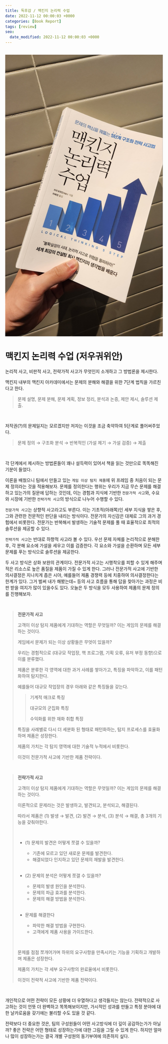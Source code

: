 ```yaml
---
title: 독후감 / 맥킨지 논리력 수업
date: 2022-11-12 00:00:03 +0000
categories: [Book Report]
tags: [review]
seo:
  date_modified: 2022-11-12 00:00:03 +0000
---
```


<br/>

<img src="/assets/img/chat/logicclass1.jpg">

<br/>

# <b>맥킨지 논리력 수업 (저우궈위안)</b>

논리적 사고, 비판적 사고, 전략가적 사고가 무엇인지 소개하고 그 방법론을 제시한다.  

맥킨지 내부의 맥킨지 아카데미에서는 문제의 분해와 해결을 위한 7단계 법칙을 가르친다고 한다.  

> 문제 설명, 문제 분해, 문제 계획, 정보 정리, 분석과 논증, 제안 제시, 솔루션 제출.

<br/>

저작권(?)의 문제일지는 모르겠지만 저자는 이것을 조금 축약하여 5단계로 풀어써주었다.  

> 문제 정의 &rarr; 구조화 분석 &rarr; 반복적인 (가설 제기 &rarr; 가설 검증) &rarr; 제출  

<br/>

각 단계에서 제시하는 방법론들이 꽤나 설득력이 있어서 책을 읽는 것만으로 똑똑해진 기분이 들었다.  

이론을 배웠으니 팀에서 만들고 있는 `게임 이상 탐지 제품`에 위 프레임 중 처음이 되는 문제 정의라는 것을 적용해보자. 문제를 정의한다는 행위는 우리가 지금 무슨 문제를 해결하고 있는가의 질문에 답하는 것인데, 이는 경험과 지식에 기반한 `전문가적 사고`와, 수요와 시장에 기반한 `전략가적 사고`의 방식으로 나누어 수행할 수 있다.  

`전문가적 사고`는 상향적 사고라고도 부른다. 이는 기초적(아래쪽)인 세부 지식을 쌓은 후, 그와 관련한 전문적인 판단을 내리는 방식이다. 전문가의 자신감은 대체로 그의 과거 경험에서 비롯한다. 전문가는 반복해서 발생하는 기술적 문제를 풀 때 효율적으로 최적의 솔루션을 제공할 수 있다.  

`전략가적 사고`는 반대로 하향적 사고라 볼 수 있다. 우선 문제 자체를 논리적으로 분해한 후, 각 분해 요소에 가설을 세우고 이를 검증한다. 각 요소와 가설을 순환하며 모든 세부 문제를 푸는 방식으로 솔루션을 제공한다.  

두 사고 방식은 상화 보완의 관계이다. 전문가적 사고는 시행착오를 피할 수 있게 해주며 적은 리소스로 높은 품질을 제품이 가질 수 있게 한다. 그러나 전문가적 사고에 기반한 의사결정은 지나치게 좁은 시야, 예를들어 제품 경쟁력 등에 치중하여 의사결정한다는 한계가 있다. 그거 벌써 내가 해봤는데~ 등의 사고 흐름을 통해 답을 찾아가는 과정은 비판 받을 여지가 많이 있을수도 있다. 오늘은 두 방식을 모두 사용하여 제품의 문제 정의를 진행해보자.  

<br/>

> <b> 전문가적 사고</b>  
>
> 고객이 이상 탐지 제품에게 기대하는 역할은 무엇일까? 이는 게임의 문제를 해결하는 것이다.  
>
> 게임에서 문제가 되는 이상 상황들은 무엇이 있을까?  
>
> 우리는 경험적으로 (대규모 작업장, 핵 프로그램, 기획 오류, 유저 부정 동향)으로 이를 분류했다.  
>
> 제품은 분류한 각 영역에 대한 과거 사례를 쌓아가고, 특징을 파악하고, 이를 패턴화하여 탐지한다.  
>
> 예를들어 대규모 작업장의 경우 아래와 같은 특징들을 갖는다.  
>
> > 기계적 매크로 특징
> >
> > 대규모의 군집화 특징  
> >
> > 수익화를 위한 재화 취합 특징  
>
> 특징을 사례별로 다시 더 세분화 된 형태로 패턴화하는, 탐지 프로세스를 효율화하며 제품은 성장한다.  
>
> 제품의 가치는 각 탐지 영역에 대한 기술적 누적에서 비롯한다.  
>
> 이것이 전문가적 사고에 기반한 제품 전략이다.  

<br/>

> **전략가적 사고**  
>
> 고객이 이상 탐지 제품에게 기대하는 역할은 무엇일까? 이는 게임의 문제를 해결하는 것이다.  
>
> 이론적으로 문제라는 것은 발생하고, 발견되고, 분석되고, 해결된다.  
>
> 따라서 제품은 (1) 발생 &rarr; 발견, (2) 발견 &rarr; 분석, (3) 분석 &rarr; 해결, 총 3개의 기능을 갖춰야한다.  
>
> <br/>
>
> - (1) 문제의 발견은 어떻게 쪼갤 수 있을까?  
>   - 기존에 모르고 있던 새로운 문제를 발견한다.  
>   - 해결되었다 인지하고 있던 문제의 재발을 발견한다.   
>
>   <br/>
>
> - (2) 문제의 분석은 어떻게 쪼갤 수 있을까?  
>   - 문제의 발생 원인을 분석한다.  
>   - 문제의 파급 효과를 분석한다.  
>   - 문제의 해결 방법을 분석한다.  
>
>   <br/>
>
> - 문제를 해결한다  
>   - 파악한 해결 방법을 구현한다.  
>   - 고객에게 제품 사용을 가이드한다.  
>
> <br/>
>
> 문제를 점점 쪼개어가며 하위의 요구사항을 만족시키는 기능을 기획하고 개발하며 제품은 성장한다.  
>
> 제품의 가치는 각 세부 요구사항의 완료율에서 비롯한다.
>
> 이것이 전략적 사고에 기반한 제품 전략이다.

<br/>

개인적으로 어떤 전략이 모든 상황에 더 우열하다고 생각들지는 않는다. 전략적으로 사고하는 것이 언뜻 더 완벽하고 똑똑해보이지만, 가시적인 성과를 만들고 특정 분야에 대한 날카로움을 갖기에는 불리할 수도 있을 것 같다.  

전략보다 더 중요한 것은, 팀의 구성원들이 어떤 사고방식에 더 깊이 공감하는가가 아닐까? 좋은 전략은 어떤 형태로 성장하는가에 대한 그림을 그릴 수 있게 한다. 하지만 얼마나 많이 성장하는가는 결국 개별 구성원의 동기부여에 의존하지 싶다.  

